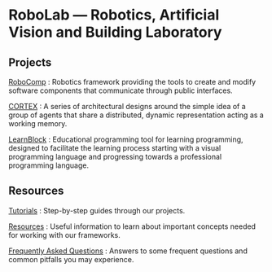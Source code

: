 # RoboLab — Robotics, Artificial Vision and Building Laboratory

## Projects

[RoboComp](robocomp/README)
:	Robotics framework providing the tools to create and modify software components that communicate through public interfaces.

[CORTEX]()
:	A series of architectural designs around the simple idea of a group of agents that share a distributed, dynamic representation acting as a working memory.

[LearnBlock](LearnBlock/README)
:	Educational programming tool for learning programming, designed to facilitate the learning process starting with a visual programming language and progressing towards a professional programming language.

## Resources

[Tutorials](tutorials/README)
:	Step-by-step guides through our projects.

[Resources](resources/README)
:	Useful information to learn about important concepts needed for working with our frameworks.

[Frequently Asked Questions](faq/README)
:	Answers to some frequent questions and common pitfalls you may experience.